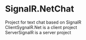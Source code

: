 # SignalR.NetChat<br/>
Project for text chat based on SignalR<br/>
ClientSygnalR.Net is a client project<br/>
ServerSignalR is a server project<br/>
